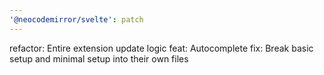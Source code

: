 ```yaml
---
'@neocodemirror/svelte': patch
---
```


refactor: Entire extension update logic
feat: Autocomplete
fix: Break basic setup and minimal setup into their own files
